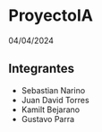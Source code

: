 # ProyectoIA
04/04/2024

## Integrantes
- Sebastian Narino
- Juan David Torres
- Kamilt Bejarano
- Gustavo Parra
